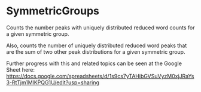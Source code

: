 # SymmetricGroups
Counts the number peaks with uniquely distributed reduced word counts for a given symmetric group.

Also, counts the number of uniquely distributed reduced word peaks that are the sum of two other peak distributions for a given symmetric group.

Further progress with this and related topics can be seen at the Google Sheet here:
https://docs.google.com/spreadsheets/d/1s9cs7yTAHibGVSuVyzM0xjJRaYs3-RtTjm1MlKPQG1U/edit?usp=sharing
